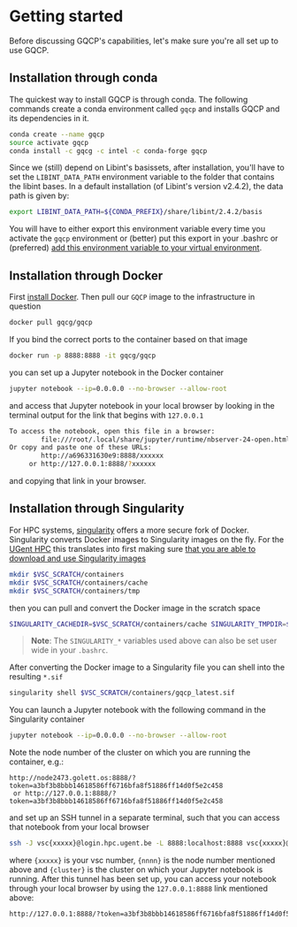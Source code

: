 # Getting started


Before discussing GQCP's capabilities, let's make sure you're all set up to use GQCP.


## Installation through conda

The quickest way to install GQCP is through conda. The following commands create a conda environment called `gqcp` and installs GQCP and its dependencies in it.

```bash
conda create --name gqcp
source activate gqcp
conda install -c gqcg -c intel -c conda-forge gqcp
```


Since we (still) depend on Libint's basissets, after installation, you'll have to set the `LIBINT_DATA_PATH` environment variable to the folder that contains the libint bases. In a default installation (of Libint's version v2.4.2), the data path is given by:

```bash
export LIBINT_DATA_PATH=${CONDA_PREFIX}/share/libint/2.4.2/basis
```

You will have to either export this environment variable every time you activate the `gqcp` environment or (better) put this export in your .bashrc or (preferred) [add this environment variable to your virtual environment](https://docs.conda.io/projects/conda/en/latest/user-guide/tasks/manage-environments.html#saving-environment-variables).

## Installation through Docker

First [install Docker](https://docs.docker.com/get-docker/). Then pull our `GQCP` image to the infrastructure in question

```bash
docker pull gqcg/gqcp
```

If you bind the correct ports to the container based on that image

```bash
docker run -p 8888:8888 -it gqcg/gqcp
```

you can set up a Jupyter notebook in the Docker container

```bash
jupyter notebook --ip=0.0.0.0 --no-browser --allow-root
```

and access that Jupyter notebook in your local browser by looking in the terminal output for the link that begins with `127.0.0.1` 

```bash
To access the notebook, open this file in a browser:
        file:///root/.local/share/jupyter/runtime/nbserver-24-open.html
Or copy and paste one of these URLs:
        http://a696331630e9:8888/xxxxxx
     or http://127.0.0.1:8888/?xxxxxx
```

and copying that link in your browser.

## Installation through Singularity

For HPC systems, [singularity](https://sylabs.io/docs/) offers a more secure fork of Docker. Singularity converts Docker images to Singularity images on the fly. For the [UGent HPC](https://www.ugent.be/hpc/en) this translates into first making sure [that you are able to download and use Singularity images](https://vlaams-supercomputing-centrum-vscdocumentation.readthedocs-hosted.com/en/latest/software/singularity.html)

```bash
mkdir $VSC_SCRATCH/containers
mkdir $VSC_SCRATCH/containers/cache
mkdir $VSC_SCRATCH/containers/tmp
```

then you can pull and convert the Docker image in the scratch space

```bash
SINGULARITY_CACHEDIR=$VSC_SCRATCH/containers/cache SINGULARITY_TMPDIR=$VSC_SCRATCH/containers/tmp SINGULARITY_PULLFOLDER=$VSC_SCRATCH/containers singularity pull docker://gqcg/gqcp
```


> **Note**: The `SINGULARITY_*` variables used above can also be set user wide in your `.bashrc`. 

After converting the Docker image to a Singularity file you can shell into the resulting `*.sif`

```bash
singularity shell $VSC_SCRATCH/containers/gqcp_latest.sif
```

You can launch a Jupyter notebook with the following command in the Singularity container

```bash
jupyter notebook --ip=0.0.0.0 --no-browser --allow-root
```

Note the node number of the cluster on which you are running the container, e.g.:

```
http://node2473.golett.os:8888/?token=a3bf3b8bbb14618586ff6716bfa8f51886ff14d0f5e2c458
 or http://127.0.0.1:8888/?token=a3bf3b8bbb14618586ff6716bfa8f51886ff14d0f5e2c458
```

and set up an SSH tunnel in a separate terminal, such that you can access that notebook from your local browser

```bash
ssh -J vsc{xxxxx}@login.hpc.ugent.be -L 8888:localhost:8888 vsc{xxxxx}@node{nnnn}.{cluster}.os
```

where `{xxxxx}` is your vsc number, `{nnnn}` is the node number mentioned above and `{cluster}` is the cluster on which your Jupyter notebook is running. After this tunnel has been set up, you can access your notebook through your local browser by using the `127.0.0.1:8888` link mentioned above:

```bash
http://127.0.0.1:8888/?token=a3bf3b8bbb14618586ff6716bfa8f51886ff14d0f5e2c458
```
